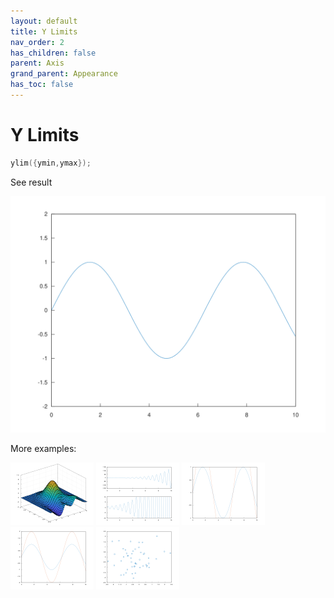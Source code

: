 ```yaml
---
layout: default
title: Y Limits
nav_order: 2
has_children: false
parent: Axis
grand_parent: Appearance
has_toc: false
---
```

# Y Limits

```cpp
ylim({ymin,ymax});
```


See result

[![example_ylim_1](ylim/ylim_1.svg)](../https://github.com/alandefreitas/matplotplusplus/blob/master/examples/appearance/axis/ylim/ylim_1.cpp)

More examples:
    
[![example_ylim_2](ylim/ylim_2_thumb.png)](../https://github.com/alandefreitas/matplotplusplus/blob/master/examples/appearance/axis/ylim/ylim_2.cpp)  [![example_ylim_3](ylim/ylim_3_thumb.png)](../https://github.com/alandefreitas/matplotplusplus/blob/master/examples/appearance/axis/ylim/ylim_3.cpp)  [![example_ylim_4](ylim/ylim_4_thumb.png)](../https://github.com/alandefreitas/matplotplusplus/blob/master/examples/appearance/axis/ylim/ylim_4.cpp)  [![example_ylim_5](ylim/ylim_5_thumb.png)](../https://github.com/alandefreitas/matplotplusplus/blob/master/examples/appearance/axis/ylim/ylim_5.cpp)  [![example_ylim_6](ylim/ylim_6_thumb.png)](../https://github.com/alandefreitas/matplotplusplus/blob/master/examples/appearance/axis/ylim/ylim_6.cpp)

  


